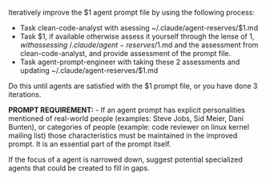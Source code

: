 Iteratively improve the $1 agent prompt file by using the following process:

- Task clean-code-analyst with asessing ~/.claude/agent-reserves/$1.md
- Task $1, if available otherwise assess it yourself through the lense of $1, with assessing ~/.claude/agent-reserves/$1.md and the assessment from clean-code-analyst, and provide assessment of the prompt file.
- Task agent-prompt-engineer with taking these 2 assessments and updating ~/.claude/agent-reserves/$1.md

Do this until agents are satisfied with the $1 prompt file, or you have done 3 iterations.

**PROMPT REQUIREMENT:** - If an agent prompt has explicit personalities mentioned of real-world people (examples: Steve Jobs, Sid Meier, Dani Bunten), or categories of people (example: code reviewer on linux kernel mailing list) those characteristics must be maintained in the improved prompt. It is an essential part of the prompt itself.

If the focus of a agent is narrowed down, suggest potential specialized agents that could be created to fill in gaps.
